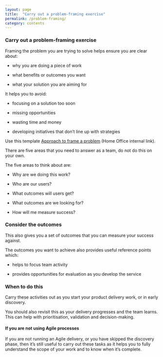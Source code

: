 ```yaml
---
layout: page
title:  "Carry out a problem-framing exercise"
permalink: /problem-framing/
category: contents
--- 
```


 

### Carry out a problem-framing exercise 

Framing the problem you are trying to solve helps ensure you are clear about:  

* why you are doing a piece of work 

* what benefits or outcomes you want 

* what your solution you are aiming for 


It helps you to avoid:

* focusing on a solution too soon 

* missing opportunities 

* wasting time and money 

* developing initiatives that don’t line up with strategies 


Use this template [Approach to frame a problem](https://homeofficegovuk.sharepoint.com/:p:/r/teams/HomeOfficeDigital/User%20Research%20and%20Design/servicedesign/_layouts/15/Doc.aspx?sourcedoc=%7BCEE00F88-4F84-4E11-AB34-9FE053D969A6%7D&file=ProblemFrame_Template_v0.1.pptx&action=edit&mobileredirect=true&cid=41b90c38-9728-48cc-a39e-765404493c97) (Home Office internal link). 

There are five areas that you need to answer as a team, do not do this on your own. 

The five areas to think about are: 

* Why are we doing this work? 

* Who are our users? 

* What outcomes will users get? 

* What outcomes are we looking for? 

* How will me measure success? 

 

### Consider the outcomes 

This also gives you a set of outcomes that you can measure your success against. 

The outcomes you want to achieve also provides useful reference points which: 

* helps to focus team activity  

* provides opportunities for evaluation as you develop the service 


### When to do this 

Carry these activities out as you start your product delivery work, or in early discovery.  

You should also revisit this as your delivery progresses and the team learns. This can help with prioritisation, validation and decision-making. 

#### If you are not using Agile processes  

If you are not running an Agile delivery, or you have skipped the discovery phase, then it’s still useful to carry out these tasks as it helps you to fully understand the scope of your work and to know when it’s complete. 

 

